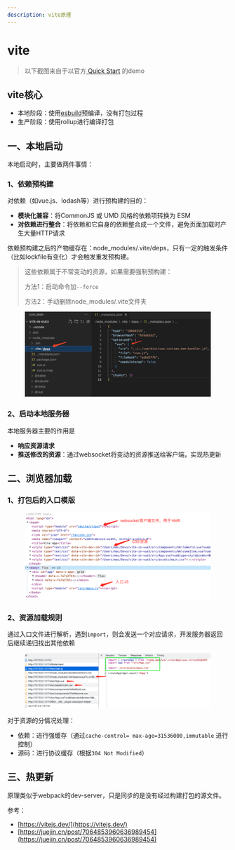 ```yaml
---
description: vite原理
---
```


# vite

> 以下截图来自于以官方[ Quick Start](https://vuejs.org/guide/quick-start.html#creating-a-vue-application) 的demo

## vite核心

* 本地阶段：使用[esbuild](https://esbuild.github.io/)预编译，没有打包过程
* 生产阶段：使用rollup进行编译打包

## 一、本地启动

本地启动时，主要做两件事情：

### 1、依赖预构建

对依赖（如vue.js、lodash等）进行预构建的目的：

* **模块化兼容**：将CommonJS 或 UMD 风格的依赖项转换为 ESM
* **对依赖进行整合**：将依赖和它自身的依赖整合成一个文件，避免页面加载时产生大量HTTP请求

依赖预构建之后的产物缓存在：node\_modules/.vite/deps，只有一定的触发条件（比如lockfile有变化）才会触发重发预构建。

> 这些依赖属于不常变动的资源，如果需要强制预构建：
>
> 方法1：启动命令加`--force`
>
> 方法2：手动删除node\_modules/.vite文件夹

<figure><img src="../.gitbook/assets/image (13).png" alt=""><figcaption></figcaption></figure>

### 2、启动本地服务器

本地服务器主要的作用是

* **响应资源请求**
* **推送修改的资源**：通过websocket将变动的资源推送给客户端，实现热更新

## 二、浏览器加载

### 1、打包后的入口模版

<figure><img src="../.gitbook/assets/image (4).png" alt=""><figcaption></figcaption></figure>

### 2、资源加载规则

通过入口文件进行解析，遇到`import`，则会发送一个对应请求，开发服务器返回后继续递归找出其他依赖

<figure><img src="../.gitbook/assets/image (2).png" alt=""><figcaption></figcaption></figure>

对于资源的分情况处理：

* 依赖：进行强缓存（通过`cache-control= max-age=31536000,immutable` 进行控制）
* 源码：进行协议缓存（根据`304 Not Modified`）

## 三、热更新

原理类似于webpack的dev-server，只是同步的是没有经过构建打包的源文件。



参考：

* [https://vitejs.dev/](https://vitejs.dev/)
* [https://juejin.cn/post/7064853960636989454](https://juejin.cn/post/7064853960636989454)

